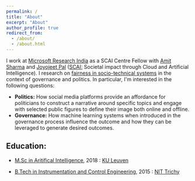 ```yaml
---
permalink: /
title: "About"
excerpt: "About"
author_profile: true
redirect_from: 
  - /about/
  - /about.html
---
```


I work at [Microsoft Research India](https://www.microsoft.com/en-us/research/lab/microsoft-research-india/) as a SCAI Centre Fellow with [Amit Sharma](http://www.amitsharma.in/) and [Joyojeet Pal](http://joyojeet.people.si.umich.edu/) ([SCAI:](https://www.microsoft.com/en-us/research/group/scai/) Societal impact through Cloud and Artificial Intelligence). I research on [fairness in socio-technical systems](http://sorelle.friedler.net/papers/sts_fat2019.pdf) in the context of governance and politics. In particular, I'm interested in the following questions:
* **Politics:** How social media platforms provide an affordance for politicians to construct a narrative around specific topics and engage with selected public figures to define their image both online and offline.
* **Governance:** How machine learning systems when introduced in the governance process influence the outcome and how they can be leveraged to generate desired outcomes.

## Education:
* [M.Sc in Aritifical Intelligence](https://wms.cs.kuleuven.be/cs/studeren/master-artificial-intelligence), 2018
:   [KU Leuven](https://www.kuleuven.be/english/)

* [B.Tech in Instrumentation and Control Engineering](https://www.nitt.edu/home/academics/departments/ice/), 2015
:   [NIT Trichy](https://www.nitt.edu/)
